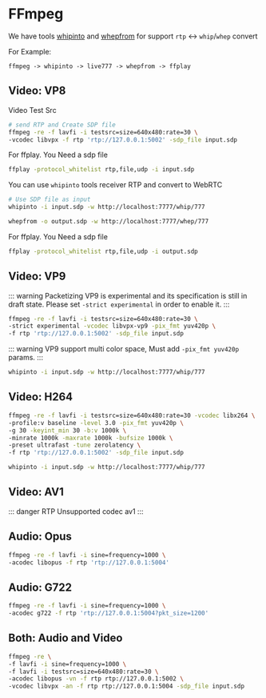 # FFmpeg

We have tools [whipinto](/guide/whipinto) and [whepfrom](/guide/whepfrom) for support `rtp` <-> `whip`/`whep` convert

For Example:

```
ffmpeg -> whipinto -> live777 -> whepfrom -> ffplay
```

## Video: VP8

Video Test Src

```bash
# send RTP and Create SDP file
ffmpeg -re -f lavfi -i testsrc=size=640x480:rate=30 \
-vcodec libvpx -f rtp 'rtp://127.0.0.1:5002' -sdp_file input.sdp
```

For ffplay. You Need a sdp file

```bash
ffplay -protocol_whitelist rtp,file,udp -i input.sdp
```

You can use `whipinto` tools receiver RTP and convert to WebRTC

```bash
# Use SDP file as input
whipinto -i input.sdp -w http://localhost:7777/whip/777
```

```bash
whepfrom -o output.sdp -w http://localhost:7777/whep/777
```

For ffplay. You Need a sdp file

```bash
ffplay -protocol_whitelist rtp,file,udp -i output.sdp
```

## Video: VP9

::: warning
Packetizing VP9 is experimental and its specification is still in draft state. Please set `-strict experimental` in order to enable it.
:::

```bash
ffmpeg -re -f lavfi -i testsrc=size=640x480:rate=30 \
-strict experimental -vcodec libvpx-vp9 -pix_fmt yuv420p \
-f rtp 'rtp://127.0.0.1:5002' -sdp_file input.sdp
```

::: warning
VP9 support multi color space, Must add `-pix_fmt yuv420p` params.
:::

```bash
whipinto -i input.sdp -w http://localhost:7777/whip/777
```

## Video: H264

```bash
ffmpeg -re -f lavfi -i testsrc=size=640x480:rate=30 -vcodec libx264 \
-profile:v baseline -level 3.0 -pix_fmt yuv420p \
-g 30 -keyint_min 30 -b:v 1000k \
-minrate 1000k -maxrate 1000k -bufsize 1000k \
-preset ultrafast -tune zerolatency \
-f rtp 'rtp://127.0.0.1:5002' -sdp_file input.sdp
```

```bash
whipinto -i input.sdp -w http://localhost:7777/whip/777
```

## Video: AV1

::: danger
RTP Unsupported codec av1
:::

## Audio: Opus

```bash
ffmpeg -re -f lavfi -i sine=frequency=1000 \
-acodec libopus -f rtp 'rtp://127.0.0.1:5004'
```

## Audio: G722

```bash
ffmpeg -re -f lavfi -i sine=frequency=1000 \
-acodec g722 -f rtp 'rtp://127.0.0.1:5004?pkt_size=1200'
```

## Both: Audio and Video

```bash
ffmpeg -re \
-f lavfi -i sine=frequency=1000 \
-f lavfi -i testsrc=size=640x480:rate=30 \
-acodec libopus -vn -f rtp rtp://127.0.0.1:5002 \
-vcodec libvpx -an -f rtp rtp://127.0.0.1:5004 -sdp_file input.sdp
```

